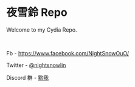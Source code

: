 # 夜雪鈴 Repo
Welcome to my Cydia Repo.

&nbsp;

Fb - https://www.facebook.com/NightSnowOuO/

Twitter - [@nightsnowlin](https://twitter.com/nightsnowlin)

Discord 群 - [點我](https://discord.gg/gNdbzRe)

